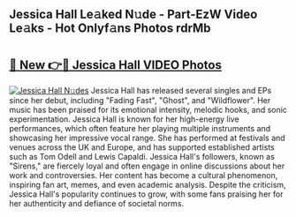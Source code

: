## Jessica Hall Le𝚊ked N𝚞de - Part-EzW Video Le𝚊ks - Hot Onlyf𝚊ns Photos rdrMb

# <h2><a href="http://ac4912.deff.icu/?id=Jessica+Hall">🔗 New 👉🔴 Jessica Hall VIDEO Photos</a></h2>

[![Jessica Hall N𝚞des](https://i.imgur.com/rIISA9y.gif)](http://ac4912.deff.icu/?id=Jessica+Hall)
Jessica Hall has released several singles and EPs since her debut, including "Fading Fast", "Ghost", and "Wildflower". Her music has been praised for its emotional intensity, melodic hooks, and sonic experimentation. Jessica Hall is known for her high-energy live performances, which often feature her playing multiple instruments and showcasing her impressive vocal range. She has performed at festivals and venues across the UK and Europe, and has supported established artists such as Tom Odell and Lewis Capaldi. Jessica Hall's followers, known as "Sirens," are fiercely loyal and often engage in online discussions about her work and controversies. Her content has become a cultural phenomenon, inspiring fan art, memes, and even academic analysis. Despite the criticism, Jessica Hall's popularity continues to grow, with some fans praising her for her authenticity and defiance of societal norms.
